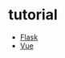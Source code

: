 # tutorial

* [Flask](https://github.com/ishepherdMiner/tutorial/tree/main/Flask)
* [Vue](https://github.com/ishepherdMiner/tutorial/tree/main/Vue)


